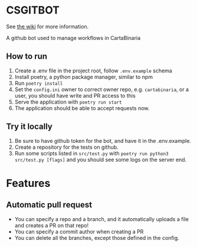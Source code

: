 <!-- insert
---
title: "Csgitbot"
date: 2023-06-02T12:15:00+02:00
---
end_insert -->

<!-- remove -->
<!-- Powered by https://cj.rs/riss -->
# CSGITBOT


See [the wiki](https:/cartabinaria.students.cs.unibo.it/wiki/bot/csgitbot/) for
more information.
<!-- endremove -->

<!-- insert
See [github repo](https://github.com/cartabinaria/csgitbot) for the code
end_insert -->

A github bot used to manage workflows in CartaBinaria

## How to run

1. Create a .env file in the project root, follow `.env.example` schema
2. Install poetry, a python package manager, similar to npm
3. Run `poetry install`
4. Set the `config.ini` owner to correct owner repo, e.g. `cartabinaria`, or a user, you should have write and PR access to this
5. Serve the application with `poetry run start`
6. The application should be able to accept requests now.

## Try it locally
1. Be sure to have github token for the bot, and have it in the .env.example.
2. Create a repository for the tests on github.
3. Run some scripts listed  in `src/test.py` with `poetry run python3 src/test.py [flags]` and you should see some logs on the server end.

# Features

## Automatic pull request

- You can specify a repo and a branch, and it automatically uploads a file and creates a PR on that repo!
- You can specify a commit author when creating a PR
- You can delete all the branches, except those defined in the config.
